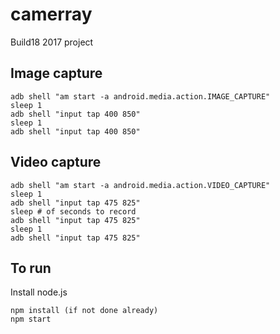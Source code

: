 # camerray
Build18 2017 project

## Image capture
```
adb shell "am start -a android.media.action.IMAGE_CAPTURE"
sleep 1
adb shell "input tap 400 850"
sleep 1
adb shell "input tap 400 850"
```

## Video capture
```
adb shell "am start -a android.media.action.VIDEO_CAPTURE"
sleep 1
adb shell "input tap 475 825"
sleep # of seconds to record
adb shell "input tap 475 825"
sleep 1
adb shell "input tap 475 825"
```
## To run
Install node.js
```
npm install (if not done already)
npm start
```